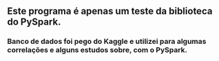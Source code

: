 ## Este programa é apenas um teste da biblioteca do PySpark.
### Banco de dados foi pego do Kaggle e utilizei para algumas correlações e alguns estudos sobre, com o PySpark.